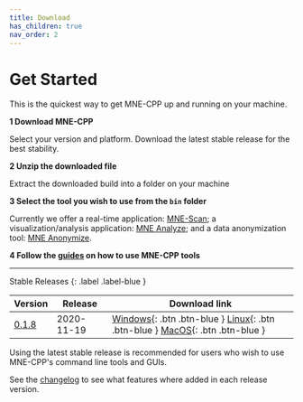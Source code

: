 ```yaml
---
title: Download
has_children: true
nav_order: 2
---
```

# Get Started

This is the quickest way to get MNE-CPP up and running on your machine.

**1 Download MNE-CPP**

  Select your version and platform. Download the latest stable release for the best stability.

**2 Unzip the downloaded file**

  Extract the downloaded build into a folder on your machine

**3 Select the tool you wish to use from the `bin` folder**

  Currently we offer a real-time application: [MNE-Scan](pages/learn/scan.md); a visualization/analysis application: [MNE Analyze](pages/learn/analyze.md); and a data anonymization tool: [MNE Anonymize](pages/learn/anonymize.md).

**4 Follow the [guides](pages/learn/learn.md) on how to use MNE-CPP tools**

---

Stable Releases
{: .label .label-blue }

| Version | Release | Download link |
|-------|-------|-------|
| [0.1.8](changelog.md#version-018) | 2020-11-19 | <span class="fs-2"> [Windows](https://github.com/mne-tools/mne-cpp/releases/download/v0.1.8/mne-cpp-windows-dynamic-x86_64.zip){: .btn .btn-blue } [Linux](https://github.com/mne-tools/mne-cpp/releases/download/v0.1.8/mne-cpp-linux-dynamic-x86_64.tar.gz){: .btn .btn-blue } [MacOS](https://github.com/mne-tools/mne-cpp/releases/download/v0.1.8/mne-cpp-macos-dynamic-x86_64.tar.gz){: .btn .btn-blue } </span> |

Using the latest stable release is recommended for users who wish to use MNE-CPP's command line tools and GUIs. 

See the [changelog](changelog.md) to see what features where added in each release version.

